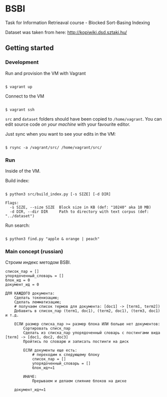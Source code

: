 # BSBI
Task for Information Retrieaval course - Blocked Sort-Basing Indexing

Dataset was taken from here: http://kopiwiki.dsd.sztaki.hu/

## Getting started

### Development

Run and provision the VM with Vagrant
```

$ vagrant up

```

Connect to the VM
```

$ vagrant ssh

```

`src` and `dataset` folders should have been copied to `/home/vagrant`. You can edit source code _on your machine_ with your favourite editor.

Just sync when you want to see your edits in the VM:
```

$ rsync -a /vagrant/src/ /home/vagrant/src/

```

### Run
Inside of the VM.

Build index:
```

$ python3 src/build_index.py [-s SIZE] [-d DIR]

```
```
Flags:
  -s SIZE, --size SIZE  Block size in KB (def: "10240" aka 10 MB)
  -d DIR, --dir DIR     Path to directory with text corpus (def: "../dataset")
```

Run search:
```

$ python3 find.py "apple & orange | peach"

```

### Main concept (russian)
Строим индекс методом BSBI.
```
список_пар = []
упорядоченный_словарь = []
блок_ид = 0
документ_ид = 0

ДЛЯ КАЖДОГО документа:
    Сделать токенизацию;
    Сделать лемматизацию;
    # получаем список термов для документа: [doc1] -> [term1, term2])
    Добавить в список_пар (term1, doc1), (term2, doc1), (term3, doc1) и т.д.

    ЕСЛИ размер списка_пар >= размер блока ИЛИ больше нет документов:
        Сортировать списк_пар
        Сделать из списка_пар упорядоченный словарь с постингами вида [term] -> [doc1, doc2, doc3]
        Пройтись по словарю и записать постинги на диск

        ЕСЛИ документы еще есть:
            # переходим к следующему блоку
            список_пар = []
            упорядоченный_словарь = []
            блок_ид+=1

        ИНАЧЕ:
            Прерываем и делаем слияние блоков на диске

    документ_ид+=1
```